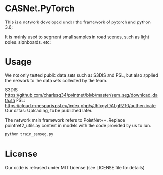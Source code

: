 
# CASNet.PyTorch
This is a network developed under the framework of pytorch and python 3.6;

It is mainly used to segment small samples in road scenes, such as light poles, signboards, etc;


# Usage

We not only tested public data sets such as  S3DIS and PSL, but also applied the network to the data sets collected by the team.

S3DIS: https://github.com/charlesq34/pointnet/blob/master/sem_seg/download_data.sh
PSL: https://cloud.minesparis.psl.eu/index.php/s/JhIxgyt0ALgRZ1O/authenticate
Our datas: Uploading, to be published later.

The network main framework refers to PointNet++. Replace pointnet2_utils.py content in models with the code provided by us to run.

```python
python train_semseg.py
```

# License
Our code is released under MIT License (see LICENSE file for details).
